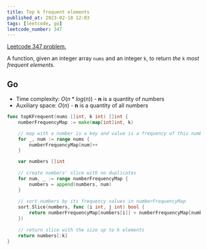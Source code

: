 ```yaml
---
title: Top k frequent elements
published_at: 2023-02-18 12:03
tags: [leetcode, go]
leetcode_number: 347
---
```


[Leetcode 347 problem.](https://leetcode.com/problems/top-k-frequent-elements/)

A function, given an integer array `nums` and an integer `k`, to return _the_ `k` _most frequent elements_.

## Go

- Time complexity: $O(n*log(n))$ - **n** is a quantity of numbers
- Auxiliary space: $O(n)$ - **n** is a quantity of all numbers

```go
func topKFrequent(nums []int, k int) []int {
    numberFrequencyMap := make(map[int]int, k)

    // map with a number is a key and value is a frequency of this number in array
    for _, num := range nums {
        numberFrequencyMap[num]++
    }

    var numbers []int
    
    // create numbers' slice with no duplicates
    for num, _ := range numberFrequencyMap {
        numbers = append(numbers, num)
    }
    
    // sort numbers by its frequency values in numberFrequencyMap
    sort.Slice(numbers, func (i int, j int) bool {
        return numberFrequencyMap[numbers[i]] > numberFrequencyMap[numbers[j]]
    })
    
    // return slice with the size up to k elements
    return numbers[:k]
}
```
